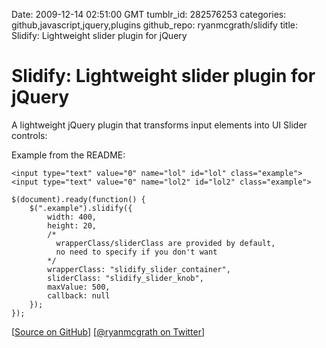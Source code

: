 Date: 2009-12-14 02:51:00 GMT
tumblr_id: 282576253
categories: github,javascript,jquery,plugins
github_repo: ryanmcgrath/slidify
title: Slidify: Lightweight slider plugin for jQuery

# Slidify: Lightweight slider plugin for jQuery

A lightweight jQuery plugin that transforms input elements into UI Slider controls:

Example from the README:

    <input type="text" value="0" name="lol" id="lol" class="example">
    <input type="text" value="0" name="lol2" id="lol2" class="example">

    $(document).ready(function() {
        $(".example").slidify({
            width: 400,
            height: 20,
            /*
              wrapperClass/sliderClass are provided by default, 
              no need to specify if you don't want 
            */
            wrapperClass: "slidify_slider_container",
            sliderClass: "slidify_slider_knob",
            maxValue: 500,
            callback: null 
        });
    });

[[Source on GitHub](http://github.com/ryanmcgrath/slidify)] [[@ryanmcgrath on Twitter](http://twitter.com/ryanmcgrath)]
